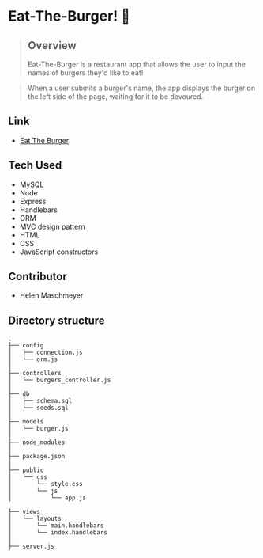 # Eat-The-Burger! :hamburger:

> ## Overview
> Eat-The-Burger is a restaurant app that allows the user to input the names of burgers they'd like to eat! 

> When a user submits a burger's name, the app displays the burger on the left side of the page, waiting for it to be devoured. 

## Link
* [Eat The Burger](https://tranquil-headland-34562.herokuapp.com/ "Eat The Burger")

## Tech Used
* MySQL
* Node
* Express
* Handlebars
* ORM
* MVC design pattern
* HTML
* CSS
* JavaScript
    constructors

## Contributor
* Helen Maschmeyer


## Directory structure
```
.
├── config
│   ├── connection.js
│   └── orm.js
│ 
├── controllers
│   └── burgers_controller.js
│
├── db
│   ├── schema.sql
│   └── seeds.sql
│
├── models
│   └── burger.js
│ 
├── node_modules
│ 
├── package.json
│
├── public
│   └── css
│       └── style.css
│       └── js
│           └── app.js

├── views
│   └── layouts
│       └── main.handlebars
│       └── index.handlebars 
│
├── server.js

```
